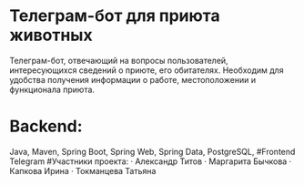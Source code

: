# Телеграм-бот для приюта животных
Телеграм-бот, отвечающий на вопросы пользователей, интересующихся сведений о приюте, его обитателях. Необходим для удобства получения информации о работе, местоположении и функционала приюта. 
# Backend:
Java, Maven, Spring Boot, Spring Web, Spring Data, PostgreSQL, 
#Frontend
Telegram
#Участники проекта:
· Александр Титов 
· Маргарита Бычкова 
· Капкова Ирина 
· Токманцева Татьяна   

